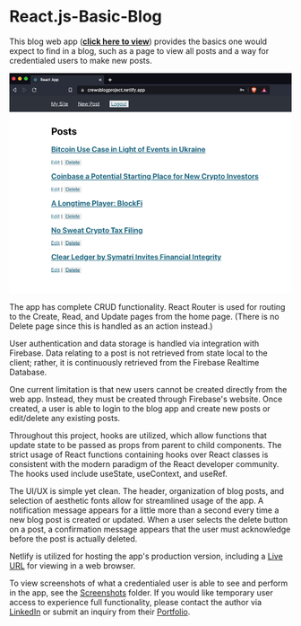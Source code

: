 # React.js-Basic-Blog

<p>
This blog web app (<a href="https://crewsblogproject.netlify.app/" target="_blank"><b>click here to view</b><a>) provides the basics one would expect to find in a blog, such as a page to view all posts and a way for credentialed users to make new posts.  
</p>
  
![image-name-test](https://github.com/CrewsControlSolutions/React.js-Basic-Blog/blob/main/screenshots/HomePage.png?raw=true)
  
<p>
The app has complete CRUD functionality.  React Router is used for routing to the Create, Read, and Update pages from the home page.  (There is no Delete page since this is handled as an action instead.)
  
User authentication and data storage is handled via  integration with Firebase.  Data relating to a post is not retrieved from state local to the client; rather, it is continuously retrieved from the Firebase Realtime Database.
  
One current limitation is that new users cannot be created directly from the web app.  Instead, they must be created through Firebase's website.  Once created, a user is able to login to the blog app and create new posts or edit/delete any existing posts.
  
Throughout this project, hooks are utilized, which allow functions that update state to be passed as props from parent to child components.  The strict usage of React functions containing hooks over React classes is consistent with the modern paradigm of the React developer community.  The hooks used include useState, useContext, and useRef.
  
The UI/UX is simple yet clean.  The header, organization of blog posts, and selection of aesthetic fonts allow for streamlined usage of the app. A notification message appears for a little more than a second every time a new blog post is created or updated.  When a user selects the delete button on a post, a confirmation message appears that the user must acknowledge before the post is actually deleted.
  
Netlify is utilized for hosting the app's production version, including a <a href="https://crewsblogproject.netlify.app/" target="_blank">Live URL</a> for viewing in a web browser.  
  
To view screenshots of what a credentialed user is able to see and perform in the app, see the <a href="https://github.com/CrewsControlSolutions/React.js/tree/main/blog-project/screenshots">Screenshots</a> folder.  If you would like temporary user access to experience full functionality, please contact the author via <a href="https://www.linkedin.com/in/kylecrews94/" target="_blank">LinkedIn</a> or submit an inquiry from their <a href="https://crewscontrolsolutions.github.io/" target="_blank">Portfolio</a>.
</p>
